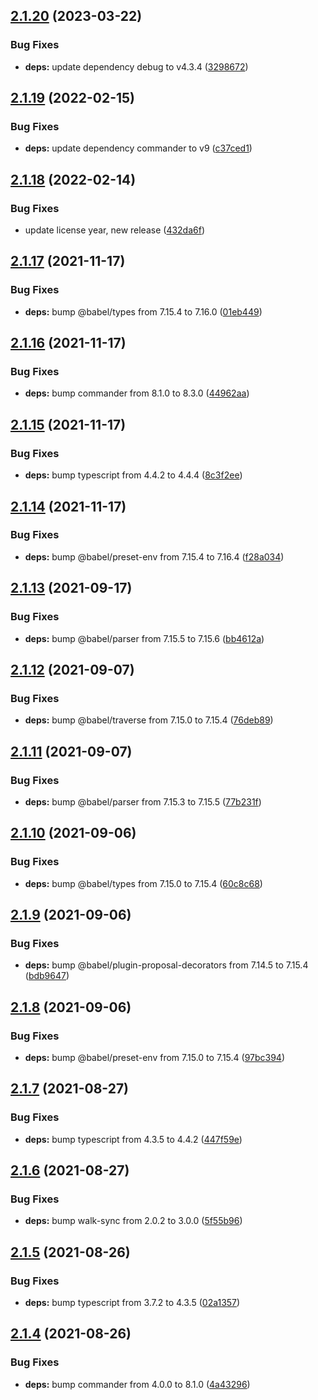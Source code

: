 ## [2.1.20](https://github.com/rajasegar/ember-gen-uml/compare/v2.1.19...v2.1.20) (2023-03-22)


### Bug Fixes

* **deps:** update dependency debug to v4.3.4 ([3298672](https://github.com/rajasegar/ember-gen-uml/commit/32986723ff9c2e987141c9c03a06023f40bb7180))

## [2.1.19](https://github.com/rajasegar/ember-gen-uml/compare/v2.1.18...v2.1.19) (2022-02-15)


### Bug Fixes

* **deps:** update dependency commander to v9 ([c37ced1](https://github.com/rajasegar/ember-gen-uml/commit/c37ced14b5469c013e0e6fb60238103e9ac3cdcd))

## [2.1.18](https://github.com/rajasegar/ember-gen-uml/compare/v2.1.17...v2.1.18) (2022-02-14)


### Bug Fixes

* update license year, new release ([432da6f](https://github.com/rajasegar/ember-gen-uml/commit/432da6f7a9660399f3f04ecf34cc99abc82f8c48))

## [2.1.17](https://github.com/rajasegar/ember-gen-uml/compare/v2.1.16...v2.1.17) (2021-11-17)


### Bug Fixes

* **deps:** bump @babel/types from 7.15.4 to 7.16.0 ([01eb449](https://github.com/rajasegar/ember-gen-uml/commit/01eb4495b2f800991417fdadc00af9749fa739de))

## [2.1.16](https://github.com/rajasegar/ember-gen-uml/compare/v2.1.15...v2.1.16) (2021-11-17)


### Bug Fixes

* **deps:** bump commander from 8.1.0 to 8.3.0 ([44962aa](https://github.com/rajasegar/ember-gen-uml/commit/44962aaa4bce5a2cdcb0ce87b5dc3450ce946c37))

## [2.1.15](https://github.com/rajasegar/ember-gen-uml/compare/v2.1.14...v2.1.15) (2021-11-17)


### Bug Fixes

* **deps:** bump typescript from 4.4.2 to 4.4.4 ([8c3f2ee](https://github.com/rajasegar/ember-gen-uml/commit/8c3f2eef1714887a05a0dd0385e9583efa022da0))

## [2.1.14](https://github.com/rajasegar/ember-gen-uml/compare/v2.1.13...v2.1.14) (2021-11-17)


### Bug Fixes

* **deps:** bump @babel/preset-env from 7.15.4 to 7.16.4 ([f28a034](https://github.com/rajasegar/ember-gen-uml/commit/f28a0349e62691b18a877a1b163c36aea9dd33ba))

## [2.1.13](https://github.com/rajasegar/ember-gen-uml/compare/v2.1.12...v2.1.13) (2021-09-17)


### Bug Fixes

* **deps:** bump @babel/parser from 7.15.5 to 7.15.6 ([bb4612a](https://github.com/rajasegar/ember-gen-uml/commit/bb4612ab2fb85c67ddaf59abfcfdfe90655b735c))

## [2.1.12](https://github.com/rajasegar/ember-gen-uml/compare/v2.1.11...v2.1.12) (2021-09-07)


### Bug Fixes

* **deps:** bump @babel/traverse from 7.15.0 to 7.15.4 ([76deb89](https://github.com/rajasegar/ember-gen-uml/commit/76deb892dc8378ce49ace7f41d07429792388fb7))

## [2.1.11](https://github.com/rajasegar/ember-gen-uml/compare/v2.1.10...v2.1.11) (2021-09-07)


### Bug Fixes

* **deps:** bump @babel/parser from 7.15.3 to 7.15.5 ([77b231f](https://github.com/rajasegar/ember-gen-uml/commit/77b231f90edd3107e44e48d873f3bad75556fa45))

## [2.1.10](https://github.com/rajasegar/ember-gen-uml/compare/v2.1.9...v2.1.10) (2021-09-06)


### Bug Fixes

* **deps:** bump @babel/types from 7.15.0 to 7.15.4 ([60c8c68](https://github.com/rajasegar/ember-gen-uml/commit/60c8c68064da4be2f964f047e9761b13ef11eaed))

## [2.1.9](https://github.com/rajasegar/ember-gen-uml/compare/v2.1.8...v2.1.9) (2021-09-06)


### Bug Fixes

* **deps:** bump @babel/plugin-proposal-decorators from 7.14.5 to 7.15.4 ([bdb9647](https://github.com/rajasegar/ember-gen-uml/commit/bdb96472b97a36be29bb3df10a65f4134d44c738))

## [2.1.8](https://github.com/rajasegar/ember-gen-uml/compare/v2.1.7...v2.1.8) (2021-09-06)


### Bug Fixes

* **deps:** bump @babel/preset-env from 7.15.0 to 7.15.4 ([97bc394](https://github.com/rajasegar/ember-gen-uml/commit/97bc39487e894301e2061f3c5320bec11bc5b4c2))

## [2.1.7](https://github.com/rajasegar/ember-gen-uml/compare/v2.1.6...v2.1.7) (2021-08-27)


### Bug Fixes

* **deps:** bump typescript from 4.3.5 to 4.4.2 ([447f59e](https://github.com/rajasegar/ember-gen-uml/commit/447f59eb832d69c03e080a17029aab8f22c85d6d))

## [2.1.6](https://github.com/rajasegar/ember-gen-uml/compare/v2.1.5...v2.1.6) (2021-08-27)


### Bug Fixes

* **deps:** bump walk-sync from 2.0.2 to 3.0.0 ([5f55b96](https://github.com/rajasegar/ember-gen-uml/commit/5f55b96c9569597963653115000281a88f71998d))

## [2.1.5](https://github.com/rajasegar/ember-gen-uml/compare/v2.1.4...v2.1.5) (2021-08-26)


### Bug Fixes

* **deps:** bump typescript from 3.7.2 to 4.3.5 ([02a1357](https://github.com/rajasegar/ember-gen-uml/commit/02a13575c3c4f60d4a6a0399d8ae47919c6f5e6b))

## [2.1.4](https://github.com/rajasegar/ember-gen-uml/compare/v2.1.3...v2.1.4) (2021-08-26)


### Bug Fixes

* **deps:** bump commander from 4.0.0 to 8.1.0 ([4a43296](https://github.com/rajasegar/ember-gen-uml/commit/4a4329669b2e724eec3edcd9a21039da5a79f3b0))
